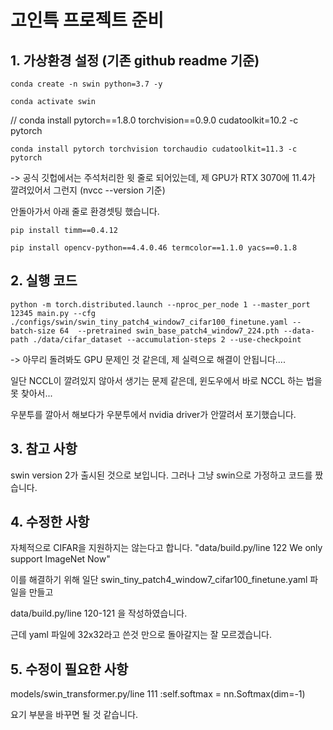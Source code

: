 # 고인특 프로젝트 준비


## 1. 가상환경 설정 (기존 github readme 기준)

    conda create -n swin python=3.7 -y

    conda activate swin

// conda install pytorch==1.8.0 torchvision==0.9.0 cudatoolkit=10.2 -c pytorch

    conda install pytorch torchvision torchaudio cudatoolkit=11.3 -c pytorch

-> 공식 깃헙에서는 주석처리한 윗 줄로 되어있는데, 제 GPU가 RTX 3070에 11.4가 깔려있어서 그런지 (nvcc --version 기준)

안돌아가서 아래 줄로 환경셋팅 했습니다. 

    pip install timm==0.4.12

    pip install opencv-python==4.4.0.46 termcolor==1.1.0 yacs==0.1.8

## 2. 실행 코드
    python -m torch.distributed.launch --nproc_per_node 1 --master_port 12345 main.py --cfg ./configs/swin/swin_tiny_patch4_window7_cifar100_finetune.yaml --batch-size 64  --pretrained swin_base_patch4_window7_224.pth --data-path ./data/cifar_dataset --accumulation-steps 2 --use-checkpoint

-> 아무리 돌려봐도 GPU 문제인 것 같은데, 제 실력으로 해결이 안됩니다....

일단 NCCL이 깔려있지 않아서 생기는 문제 같은데, 윈도우에서 바로 NCCL 하는 법을 못 찾아서...

우분투를 깔아서 해보다가 우분투에서 nvidia driver가 안깔려서 포기했습니다. 

## 3. 참고 사항
swin version 2가 출시된 것으로 보입니다. 그러나 그냥 swin으로 가정하고 코드를 짰습니다. 

## 4. 수정한 사항
자체적으로 CIFAR을 지원하지는 않는다고 합니다. "data/build.py/line 122 We only support ImageNet Now"

이를 해결하기 위해 일단 swin_tiny_patch4_window7_cifar100_finetune.yaml 파일을 만들고

data/build.py/line 120-121 을 작성하였습니다. 

근데 yaml 파일에 32x32라고 쓴것 만으로 돌아갈지는 잘 모르겠습니다. 

## 5. 수정이 필요한 사항
models/swin_transformer.py/line 111 :self.softmax = nn.Softmax(dim=-1) 

요기 부분을 바꾸면 될 것 같습니다. 

